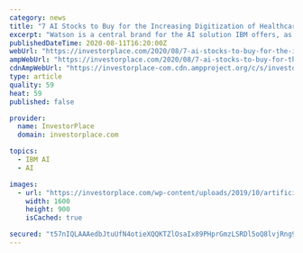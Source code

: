 ```yaml
---
category: news
title: "7 AI Stocks to Buy for the Increasing Digitization of Healthcare"
excerpt: "Watson is a central brand for the AI solution IBM offers, as well as a part of its hybrid cloud strategy, which IBM advertises may help its clients work through both complex and regulated workloads."
publishedDateTime: 2020-08-11T16:20:00Z
webUrl: "https://investorplace.com/2020/08/7-ai-stocks-to-buy-for-the-increasing-digitization-of-healthcare/"
ampWebUrl: "https://investorplace.com/2020/08/7-ai-stocks-to-buy-for-the-increasing-digitization-of-healthcare/amp/"
cdnAmpWebUrl: "https://investorplace-com.cdn.ampproject.org/c/s/investorplace.com/2020/08/7-ai-stocks-to-buy-for-the-increasing-digitization-of-healthcare/amp/"
type: article
quality: 59
heat: 59
published: false

provider:
  name: InvestorPlace
  domain: investorplace.com

topics:
  - IBM AI
  - AI

images:
  - url: "https://investorplace.com/wp-content/uploads/2019/10/artificial-intelligence.jpg"
    width: 1600
    height: 900
    isCached: true

secured: "t57nIQLAAAedbJtuUfN4otieXQQKTZlOsaIx89PHprGmzLSRDl5oQ8lvjRng9S2R8VDS/9zsfpODhFsIP3vWJjVg97yc/ag9JfMJ9q91cpiDwXfUP8lnDJ7o0V+/JikAoWc8YTsrf6ReKVaNyBghuo04bOZ53Ww61NZbMpjPNUnCvzTr5++OjeNFvJVE15kDlsr9bDcW5umC/d5PR9X9wJXkVpZQlbqrCzvcwYeq9qoFSwaYOJRajay+D+9q9CppDtKpQXVYMovTxP5IjG3iX0vzR//jAMtU7Du664ebRh+Jo8ZbJY1RtaIW6r7TPHHRf6kxQy3Gk3L8eVU7jZwqhQ==;obBre3L4cj82ApVrZvHE9Q=="
---
```


